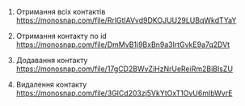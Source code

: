 
1. Отримання всіх контактів
   https://monosnap.com/file/RrlGtlAVvd9DKOJUU29LUBqWkdTYaY

2. Отримання контакту по id
   https://monosnap.com/file/DmMvB1j9BxBn9a3lrtGvkE9a7q2DVt

3. Додавання контакту
   https://monosnap.com/file/17gCD2BWvZiHzNrUeReiRm2BiBIsZU

4. Видалення контакту
   https://monosnap.com/file/3GlCd203zj5VkYtOxT1OvU6mIbWvrE